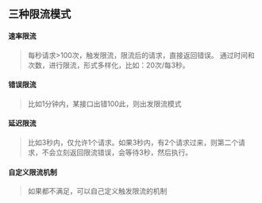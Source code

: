 ## 三种限流模式

#### 速率限流

>每秒请求>100次，触发限流，限流后的请求，直接返回错误。
通过时间和次数，进行限流，形式多样化，比如：20次/每3秒。

#### 错误限流

>比如1分钟内，某接口出错100此，则出发限流模式

#### 延迟限流

>比如3秒内，仅允许1个请求。如果3秒内，有2个请求过来，则第二个请求，不会立刻返回限流错误，会等待3秒，然后执行。

#### 自定义限流机制

>如果都不满足，可以自己定义触发限流的机制


